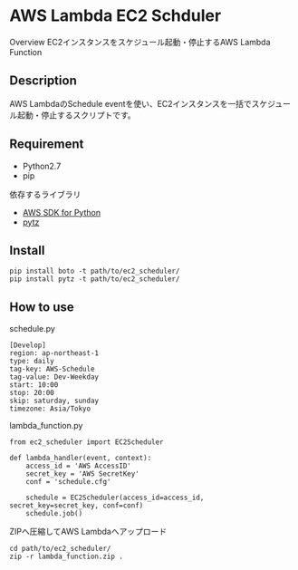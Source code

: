 AWS Lambda EC2 Schduler
===

Overview
EC2インスタンスをスケジュール起動・停止するAWS Lambda Function

## Description
AWS LambdaのSchedule eventを使い、EC2インスタンスを一括でスケジュール起動・停止するスクリプトです。

## Requirement
* Python2.7
* pip

依存するライブラリ
* [AWS SDK for Python](http://aws.amazon.com/jp/sdkforpython/)
* [pytz](https://pypi.python.org/pypi/pytz/)

## Install
```
pip install boto -t path/to/ec2_scheduler/
pip install pytz -t path/to/ec2_scheduler/
```

## How to use
schedule.py
```
[Develop]
region: ap-northeast-1
type: daily
tag-key: AWS-Schedule
tag-value: Dev-Weekday
start: 10:00
stop: 20:00
skip: saturday, sunday
timezone: Asia/Tokyo
```

lambda_function.py
```
from ec2_scheduler import EC2Scheduler

def lambda_handler(event, context):
    access_id = 'AWS AccessID'
    secret_key = 'AWS SecretKey'
    conf = 'schedule.cfg'

    schedule = EC2Scheduler(access_id=access_id, secret_key=secret_key, conf=conf)
    schedule.job()
```

ZIPへ圧縮してAWS Lambdaへアップロード
```
cd path/to/ec2_scheduler/
zip -r lambda_function.zip .
```
